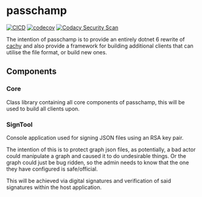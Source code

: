 # passchamp

[![CICD](https://github.com/devoctomy/passchamp/actions/workflows/cicd.yml/badge.svg)](https://github.com/devoctomy/passchamp/actions/workflows/cicd.yml)
[![codecov](https://codecov.io/gh/devoctomy/passchamp/branch/main/graph/badge.svg?token=JU70OAK6OX)](https://codecov.io/gh/devoctomy/passchamp)
[![Codacy Security Scan](https://github.com/devoctomy/passchamp/actions/workflows/codacy-analysis.yml/badge.svg)](https://github.com/devoctomy/passchamp/actions/workflows/codacy-analysis.yml)

The intention of passchamp is to provide an entirely dotnet 6 rewrite of [cachy](https://github.com/devoctomy/cachy) and also provide a framework for building additional clients that can utilise the file format, or build new ones.

## Components

### Core

Class library containing all core components of passchamp, this will be used to build all clients upon.

### SignTool

Console application used for signing JSON files using an RSA key pair.

The intention of this is to protect graph json files, as potentially, a bad actor could manipulate a graph and caused it to do undesirable things.  Or the graph could just be bug ridden, so the admin needs to know that the one they have configured is safe/official.

This will be achieved via digital signatures and verification of said signatures within the host application.